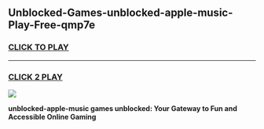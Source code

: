 
## Unblocked-Games-unblocked-apple-music-Play-Free-qmp7e
<h3>
<a href="https://premium76.site?title=unblocked-apple-music&ref=12A">CLICK TO PLAY</a></h3>
<hr>

<h3>
<a href="https://premium76.site?title=unblocked-apple-music&ref=12A">CLICK 2 PLAY</a>
  
</h3>

<a href="https://premium76.site?title=unblocked-apple-music&ref=12A"><img src="https://clearcache.store/games.png"></a>


**unblocked-apple-music games unblocked: Your Gateway to Fun and Accessible Online Gaming**

